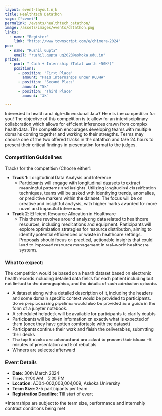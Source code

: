 ```yaml
---
layout: event-layout.njk
title: Healthtech Datathon
tags: ["event"]
permalink: /events/healthtech_datathon/
image: /assets/images/events/datathon.png
links:
  - name: "Register"
    link: "https://www.townscript.com/e/chimera-2024"
poc:
  - name: "Rushil Gupta"
    email: "rushil.gupta_ug2023@ashoka.edu.in"
prizes: 
  - pool: " Cash + Internship (Total worth ~50K*)"
    positions:
      - position: "First Place"
        amount: "Paid internships under KCDHA"
      - position: "Second Place"
        amount: "5k"
      - position: "Third Place"
        amount: "3k"

---
```


Interested in health and high-dimensional data? Here is the competition for you! The objective of this competition is to allow for an interdisciplinary collaboration which allows for efficient inferences drawn from complex health data. The competition encourages developing teams with multiple domains coming together and working to their strengths. Teams may choose one of the two offered tracks in the datathon and take 24 hours to present their critical findings in presentation format to the judges.

### Competition Guidelines
Tracks for the competition (Choose either): 
- **Track 1**: Longitudinal Data Analysis and Inference
  - Participants will engage with longitudinal datasets to extract meaningful patterns and insights. Utilizing longitudinal classification techniques, teams will be tasked with identifying trends, anomalies, or predictive markers within the dataset. The focus will be on creative and insightful analysis, with higher marks awarded for more novel and impactful inferences.
- **Track 2**: Efficient Resource Allocation in Healthcare  
  - This theme revolves around analyzing data related to healthcare resources, including medications and equipment. Participants will explore optimization strategies for resource distribution, aiming to identify potential efficiencies or waste in healthcare settings. Proposals should focus on practical, actionable insights that could lead to improved resource management in real-world healthcare systems.

### What to expect:
The competition would be based on a health dataset based on electronic health records including detailed data fields for each patient including but not limited to the demographics, and the details of each admission episode. 
- A dataset along with a detailed description of it, including the headers and some domain specific context would be provided to participants. Some preprocessing pipelines would also be provided as a guide in the form of a jupyter notebook.
- A scheduled helpdesk will be available for participants to clarify doubts 
- Participants will be given information on exactly what is expected of them (once they have gotten comfortable with the dataset) 
- Participants continue their work and finish the deliverables, submitting their decks
- The top 5 decks are selected and are asked to present their ideas: ~5 minutes of presentation and 5 of rebuttals
- Winners are selected afterward

### Event Details
- **Date**: 30th March 2024
- **Time**: 11:00 AM - 5:00 PM
- **Location**: AC04-002,003,004,009, Ashoka University
- **Team Size**: 3-5 participants per team
- **Registration Deadline**: Till start of event

*Internships are subject to the team size, performance and internship contract conditions being met
